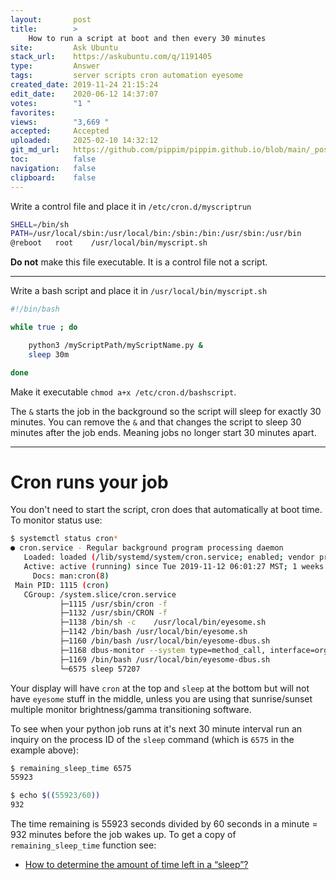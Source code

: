 ```yaml
---
layout:       post
title:        >
    How to run a script at boot and then every 30 minutes
site:         Ask Ubuntu
stack_url:    https://askubuntu.com/q/1191405
type:         Answer
tags:         server scripts cron automation eyesome
created_date: 2019-11-24 21:15:24
edit_date:    2020-06-12 14:37:07
votes:        "1 "
favorites:    
views:        "3,669 "
accepted:     Accepted
uploaded:     2025-02-10 14:32:12
git_md_url:   https://github.com/pippim/pippim.github.io/blob/main/_posts/2019/2019-11-24-How-to-run-a-script-at-boot-and-then-every-30-minutes.md
toc:          false
navigation:   false
clipboard:    false
---
```


Write a control file and place it in `/etc/cron.d/myscriptrun`


``` bash
SHELL=/bin/sh
PATH=/usr/local/sbin:/usr/local/bin:/sbin:/bin:/usr/sbin:/usr/bin
@reboot   root    /usr/local/bin/myscript.sh
```

**Do not** make this file executable. It is a control file not a script.


----------


Write a bash script and place it in `/usr/local/bin/myscript.sh`

``` bash
#!/bin/bash

while true ; do

    python3 /myScriptPath/myScriptName.py &
    sleep 30m

done
```

Make it executable `chmod a+x /etc/cron.d/bashscript`.

The `&` starts the job in the background so the script will sleep for exactly 30 minutes. You can remove the `&` and that changes the script to sleep 30 minutes after the job ends. Meaning jobs no longer start 30 minutes apart.


----------


# Cron runs your job

You don't need to start the script, cron does that automatically at boot time. To monitor status use:

``` bash
$ systemctl status cron*
● cron.service - Regular background program processing daemon
   Loaded: loaded (/lib/systemd/system/cron.service; enabled; vendor preset: enabled)
   Active: active (running) since Tue 2019-11-12 06:01:27 MST; 1 weeks 6 days ago
     Docs: man:cron(8)
 Main PID: 1115 (cron)
   CGroup: /system.slice/cron.service
           ├─1115 /usr/sbin/cron -f
           ├─1132 /usr/sbin/CRON -f
           ├─1138 /bin/sh -c    /usr/local/bin/eyesome.sh
           ├─1142 /bin/bash /usr/local/bin/eyesome.sh
           ├─1160 /bin/bash /usr/local/bin/eyesome-dbus.sh
           ├─1168 dbus-monitor --system type=method_call, interface=org.freedesktop.ColorManag
           ├─1169 /bin/bash /usr/local/bin/eyesome-dbus.sh
           └─6575 sleep 57207
```

Your display will have `cron` at the top and `sleep` at the bottom but will not have `eyesome` stuff in the middle, unless you are using that sunrise/sunset multiple monitor brightness/gamma transitioning software.

To see when your python job runs at it's next 30 minute interval run an inquiry on the process ID of the `sleep` command (which is `6575` in the example above):

``` bash
$ remaining_sleep_time 6575
55923

$ echo $((55923/60))
932
```

The time remaining is 55923 seconds divided by 60 seconds in a minute = 932 minutes before the job wakes up. To get a copy of `remaining_sleep_time` function see:

- [How to determine the amount of time left in a “sleep”?][1]


  [1]: https://unix.stackexchange.com/a/314777/200094
